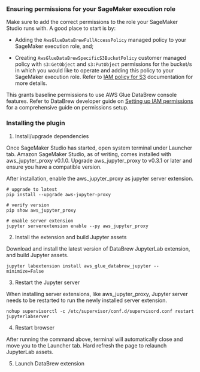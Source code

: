 ### Ensuring permissions for your SageMaker execution role

Make sure to add the correct permissions to the role your SageMaker Studio runs with. A good place to start is by:

* Adding the `AwsGlueDataBrewFullAccessPolicy` managed policy to your SageMaker execution role, and;

* Creating `AwsGlueDataBrewSpecificS3BucketPolicy` customer managed policy with `s3:GetObject` and `s3:PutObject` permissions for the bucket/s in which you would like to operate and adding this policy to your SageMaker execution role. Refer to [IAM policy for S3](https://docs.aws.amazon.com/databrew/latest/dg/iam-policy-to-use-s3-for-data-resource-role.html) documentation for more details.

This grants baseline permissions to use AWS Glue DataBrew console features. Refer to DataBrew developer guide on [Setting up IAM permissions](https://docs.aws.amazon.com/databrew/latest/dg/setting-up-iam.html) for a comprehensive guide on permissions setup.

### Installing the plugin

1. Install/upgrade dependencies

Once SageMaker Studio has started, open system terminal under Launcher tab. Amazon SageMaker Studio, as of writing, comes installed with aws_jupyter_proxy v0.1.0. Upgrade aws_jupyter_proxy to v0.3.1 or later and ensure you have a compatible version.

After installation, enable the aws_jupyter_proxy as jupyter server extension.

```
# upgrade to latest
pip install --upgrade aws-jupyter-proxy

# verify version
pip show aws_jupyter_proxy

# enable server extension
jupyter serverextension enable --py aws_jupyter_proxy
```

2. Install the extension and build Jupyter assets

Download and install the latest version of DataBrew JupyterLab extension, and build Jupyter assets.

```
jupyter labextension install aws_glue_databrew_jupyter --minimize=False
```

3. Restart the Jupyter server

When installing server extensions, like aws_jupyter_proxy, Jupyter server needs to be restarted to run the newly installed server extension.

```
nohup supervisorctl -c /etc/supervisor/conf.d/supervisord.conf restart jupyterlabserver
```

4. Restart browser

After running the command above, terminal will automatically close and move you to the Launcher tab. Hard refresh the page to relaunch JupyterLab assets.

5. Launch DataBrew extension
